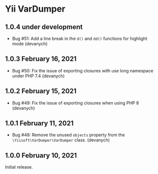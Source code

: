 # Yii VarDumper


## 1.0.4 under development

- Bug #51: Add a line break in the `d()` and `dd()` functions for highlight mode (devanych)


## 1.0.3 February 16, 2021

- Bug #50: Fix the issue of exporting closures with use long namespace under PHP 7.4 (devanych)

## 1.0.2 February 15, 2021

- Bug #49: Fix the issue of exporting closures when using PHP 8 (devanych)

## 1.0.1 February 11, 2021

- Bug #48: Remove the unused `objects` property from the `\Yiisoft\VarDumper\VarDumper` class. (devanych)

## 1.0.0 February 10, 2021

Initial release.
